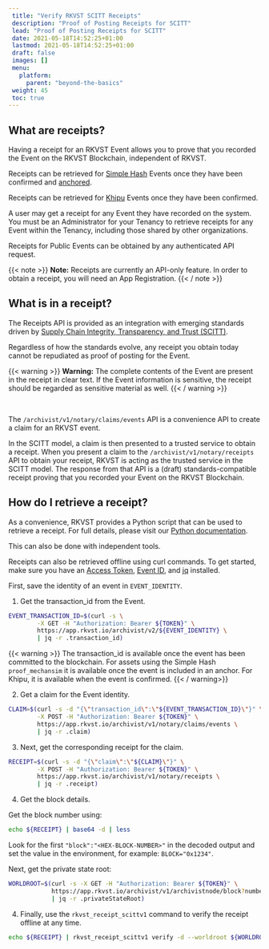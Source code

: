 ```yaml
---
 title: "Verify RKVST SCITT Receipts"
 description: "Proof of Posting Receipts for SCITT"
 lead: "Proof of Posting Receipts for SCITT"
 date: 2021-05-18T14:52:25+01:00
 lastmod: 2021-05-18T14:52:25+01:00
 draft: false
 images: []
 menu:
   platform:
     parent: "beyond-the-basics"
 weight: 45
 toc: true
---
```


## What are receipts?

Having a receipt for an RKVST Event allows you to prove that you recorded the Event on the RKVST Blockchain, independent of RKVST. 


Receipts can be retrieved for [Simple Hash](/platform/overview/advanced-concepts/#simple-hash) Events once they have been confirmed and [anchored](/platform/glossary/common-rkvst-terms/).

Receipts can be retrieved for [Khipu](/platform/overview/advanced-concepts/#khipu) Events once they have been confirmed.


A user may get a receipt for any Event they have recorded on the system. You must be an Administrator for your Tenancy to retrieve receipts for any Event within the Tenancy, including those shared by other organizations.

Receipts for Public Events can be obtained by any authenticated API request.

{{< note >}}
**Note:** Receipts are currently an API-only feature. In order to obtain a receipt, you will need an App Registration. 
{{< / note >}}

## What is in a receipt?

The Receipts API is provided as an integration with emerging standards driven by [Supply Chain Integrity, Transparency, and Trust (SCITT)](https://www.rkvst.com/what-is-scitt-and-how-does-rkvst-help/).

Regardless of how the standards evolve, any receipt you obtain today cannot be repudiated as proof of posting for the Event.

{{< warning >}}
**Warning:** The complete contents of the Event are present in the receipt in clear text. If the Event information is sensitive, the receipt should be regarded as sensitive material as well. 
{{< / warning >}}

<br>

The `/archivist/v1/notary/claims/events` API is a convenience API to create a claim for an RKVST event.

In the SCITT model, a claim is then presented to a trusted service to obtain a receipt. When you present a claim to the `/archivist/v1/notary/receipts` API to obtain your receipt, RKVST is acting as the trusted service in the SCITT model. The response from that API is a (draft) standards-compatible receipt proving that you recorded your Event on the RKVST Blockchain. 

## How do I retrieve a receipt?

As a convenience, RKVST provides a Python script that can be used to retrieve a receipt. For full details, please visit our [Python documentation](https://python-scitt.rkvst.com/index.html).

This can also be done with independent tools. 

Receipts can also be retrieved offline using curl commands. To get started, make sure you have an [Access Token](/platform/rkvst-basics/getting-access-tokens-using-app-registrations/), [Event ID](/platform/rkvst-basics/creating-an-event-against-an-asset/), and [jq](https://github.com/stedolan/jq/wiki/Installation) installed. 


First, save the identity of an event in `EVENT_IDENTITY`.

1. Get the transaction_id from the Event.

```bash
EVENT_TRANSACTION_ID=$(curl -s \
        -X GET -H "Authorization: Bearer ${TOKEN}" \
        https://app.rkvst.io/archivist/v2/${EVENT_IDENTITY} \
        | jq -r .transaction_id)
```

{{< warning >}}
The transaction_id is available once the event has been committed to the blockchain. For assets using the Simple Hash `proof_mechansim` it is available once the event is included in an anchor. For Khipu, it is available when the event is confirmed.
{{< / warning>}}

2. Get a claim for the Event identity.

```bash
CLAIM=$(curl -s -d "{\"transaction_id\":\"${EVENT_TRANSACTION_ID}\"}" \
        -X POST -H "Authorization: Bearer ${TOKEN}" \
        https://app.rkvst.io/archivist/v1/notary/claims/events \
        | jq -r .claim)
```

3. Next, get the corresponding receipt for the claim. 

```bash
RECEIPT=$(curl -s -d "{\"claim\":\"${CLAIM}\"}" \
        -X POST -H "Authorization: Bearer ${TOKEN}" \
        https://app.rkvst.io/archivist/v1/notary/receipts \
        | jq -r .receipt)
```

4. Get the block details.

Get the block number using:

```bash
echo ${RECEIPT} | base64 -d | less
```

Look for the first `"block":"<HEX-BLOCK-NUMBER>"` in the decoded output and set the value in the environment, for example: `BLOCK="0x1234"`.

Next, get the private state root:

```bash
WORLDROOT=$(curl -s -X GET -H "Authorization: Bearer ${TOKEN}" \
            https://app.rkvst.io/archivist/v1/archivistnode/block?number="${BLOCK}" \
            | jq -r .privateStateRoot)
```

4. Finally, use the `rkvst_receipt_scittv1` command to verify the receipt offline at any time.

```bash
echo ${RECEIPT} | rkvst_receipt_scittv1 verify -d --worldroot ${WORLDROOT}
```